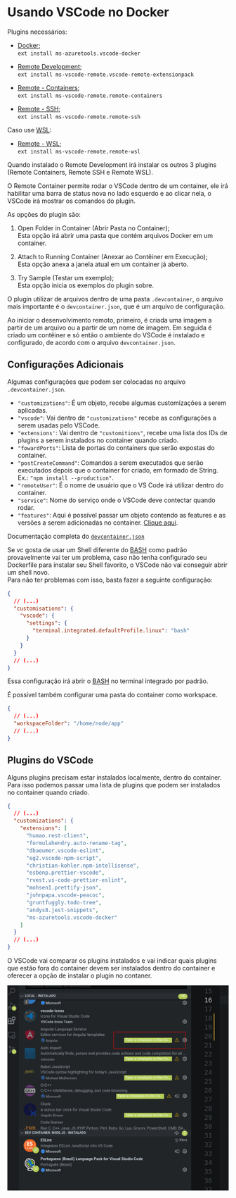 # Usando VSCode no Docker

Plugins necessários:

- [Docker](https://marketplace.visualstudio.com/items?itemName=ms-azuretools.vscode-docker);  
  `ext install ms-azuretools.vscode-docker`

- [Remote Development](https://marketplace.visualstudio.com/items?itemName=ms-vscode-remote.vscode-remote-extensionpack);  
  `ext install ms-vscode-remote.vscode-remote-extensionpack`

- [Remote - Containers](https://marketplace.visualstudio.com/items?itemName=ms-vscode-remote.remote-containers);  
  `ext install ms-vscode-remote.remote-containers`

- [Remote - SSH](https://marketplace.visualstudio.com/items?itemName=ms-vscode-remote.remote-ssh);  
  `ext install ms-vscode-remote.remote-ssh`

Caso use [WSL](https://docs.microsoft.com/en-us/windows/wsl/):

- [Remote - WSL](https://marketplace.visualstudio.com/items?itemName=ms-vscode-remote.remote-wsl);  
  `ext install ms-vscode-remote.remote-wsl`

Quando instalado o Remote Development irá instalar os outros 3 plugins (Remote Containers, Remote SSH e Remote WSL).

O Remote Container permite rodar o VSCode dentro de um container, ele irá habilitar uma barra de status nova no lado esquerdo e ao clicar nela, o VSCode irá mostrar os comandos do plugin.

As opções do plugin são:

1. Open Folder in Container (Abrir Pasta no Container);  
  Esta opção irá abrir uma pasta que contém arquivos Docker em um container.

2. Attach to Running Container (Anexar ao Contêiner em Execução);  
  Esta opção anexa a janela atual em um container já aberto.

3. Try Sample (Testar um exemplo);  
   Esta opção inicia os exemplos do plugin sobre.

O plugin utilizar de arquivos dentro de uma pasta `.devcontainer`, o arquivo mais importante é o `devcontainer.json`, que é um arquivo de configuração.

Ao iniciar o desenvolvimento remoto, primeiro, é criada uma imagem a partir de um arquivo ou a partir de um nome de imagem. 
Em seguida é criado um contêiner e só então o ambiente do VSCode é instalado e configurado, de acordo com o arquivo `devcontainer.json`.

## Configurações Adicionais

Algumas configurações que podem ser colocadas no arquivo `.devcontainer.json`.

* `"customizations"`: É um objeto, recebe algumas customizações a serem aplicadas.
* `"vscode"`: Vai dentro de `"customizations"` recebe as configurações a serem usadas pelo VSCode.
* `"extensions'`: Vai dentro de `"customitions"`, recebe uma lista dos IDs de plugins a serem instalados no container quando criado.
* `"fowardPorts"`: Lista de portas do containers que serão expostas do container.
* `"postCreateCommand"`: Comandos a serem executados que serão executados depois que o container for criado, em formado de String. Ex.: `"npm install --production"`.
* `"remoteUser"`: É o nome de usuário que o VS Code irá utilizar dentro do container.
* `"service"`: Nome do serviço onde o VSCode deve contectar quando rodar.
* `"features"`: Aqui é possível passar um objeto contendo as features e as versões a serem adicionadas no container. [Clique aqui](https://code.visualstudio.com/docs/remote/containers#_dev-container-features-preview).

Documentação completa do [`devcontainer.json`](https://code.visualstudio.com/docs/remote/devcontainerjson-reference)

Se vc gosta de usar um Shell diferente do [BASH](https://pt.wikipedia.org/wiki/Bash) como padrão provavelmente vai ter um problema, caso não tenha configurado seu Dockerfile para instalar seu Shell favorito, o VSCode não vai conseguir abrir um shell novo.  
Para não ter problemas com isso, basta fazer a seguinte configuração:

```json
{
  // (...)
  "customisations": {
    "vscode": {
      "settings": {
        "terminal.integrated.defaultProfile.linux": "bash"
      }
    }
  }
  // (...)
}
```

Essa configuração irá abrir o [BASH](https://pt.wikipedia.org/wiki/Bash) no terminal integrado por padrão.

É possível também configurar uma pasta do container como workspace.  

```json
{
  // (...)
  "workspaceFolder": "/home/node/app"
  // (...)
}
```

## Plugins do VSCode

Alguns plugins precisam estar instalados localmente, dentro do container. Para isso podemos passar uma lista de plugins que podem ser instalados no container quando criado.

```json
{
  // (...)
  "customizations": {
    "extensions": [
      "humao.rest-client",
      "formulahendry.auto-rename-tag",
      "dbaeumer.vscode-eslint",
      "eg2.vscode-npm-script",
      "christian-kohler.npm-intellisense",
      "esbenp.prettier-vscode",
      "rvest.vs-code-prettier-eslint",
      "mohsen1.prettify-json",
      "johnpapa.vscode-peacoc",
      "gruntfuggly.todo-tree",
      "andys8.jest-snippets",
      "ms-azuretools.vscode-docker"
    ]
  }
  // (...)
}
```

O VSCode vai comparar os plugins instalados e vai indicar quais plugins que estão fora do container devem ser instalados dentro do container e oferecer a opção de instalar o plugin no contaner.

![Plugins no VSCode](./tutorial_imgs/plugins_vscode.png)
